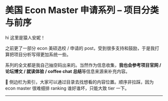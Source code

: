 # 美国 Econ Master 申请系列 – 项目分类与前序

hi 这里是猿人安妮！

之前更了一部分 econ 美硕选校 / 申请的 post，受到很多支持和鼓励，于是我打算把项目分析写得更加系统一些。

系列的全文都是我自己抽空码出来的。当然作为信息收集，**我也会参考项目官网 / 论坛博文 / 就读体验 / coffee chat 总结**等信息来源来补充内容。

📌 侧边栏为索引，大家可以通过目录去找想看的内容位置。顺序非拉踩，因为 econ master 很难细排 ranking 谁好谁坏，只能大致 tier 一下。

---


